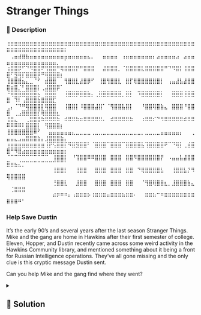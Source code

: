 # Stranger Things

### 📄 Description
⢰⣶⣶⣶⣶⣶⣶⣶⣶⣶⣶⣶⣶⣶⣶⣶⣶⣶⣶⣶⣶⣶⣶⣶⣶⣶⣶⣶⣶⣶⣶⣶⣶⣶⣶⣶⣶⣶⣶⣶⣶⣶⣶⣶⣶⣶⣶⣶⣶⣶⣶⣶⣶⣶⣶⣶⣶⣶⣶⣶⣶⣶⣶⣶⡆
⠀⢀⣤⣴⣶⣦⣤⣤⣤⣤⣤⣤⣤⣤⣤⣤⣤⣤⣤⣤⣤⣄⡀⠀⠀⣤⣤⣤⣤⠀⢠⣤⣤⣤⣤⣤⣤⣤⡄⣠⣤⣤⣤⣤⣠⠀⣠⣤⣤⣤⣤⣤⣤⣤⣤⣤⣤⣤⣤⣤⣤⣤⡀⠀⠁
⢰⣿⣿⡿⠋⠙⠻⣿⣿⠟⢻⣿⣿⠛⢿⣿⣿⣿⡟⠛⣿⣿⣿⠀⠀⣼⣿⣿⣿⡀⠈⣿⣿⣿⣿⣇⣿⣿⣿⣿⣿⠛⠙⠻⣿⡇⢸⣿⣿⣿⠋⣻⢿⡏⣿⣿⣿⡿⠛⢿⣿⣿⣿⡆⠀
⢸⣿⣿⣿⣦⣄⣀⠈⠋⠀⣾⣿⣿⠀⠀⢻⣿⣿⣇⣼⣿⡿⠋⠀⢸⣿⢻⣿⣿⣇⠀⣿⡏⢿⣿⣿⣿⣿⣿⣿⡇⠀⢠⣤⣼⣧⣼⣿⣿⣿⣶⣿⡈⠃⣿⣿⣿⡇⢀⣼⣿⣿⡿⠁⠀
⠘⢿⣿⣿⣿⣿⣿⣿⣦⠀⣿⣿⣿⠀⠀⢸⣿⣿⡿⣿⣿⣷⡄⢀⣿⣿⣿⣿⣿⣿⡀⣿⡇⠀⠹⣿⣿⣿⣿⣿⡇⠀⠀⣿⣿⣿⢸⣿⣿⣿⠀⠹⠇⢠⣿⣿⣿⣷⣿⣿⣿⣏⠀⠀⠀
⢀⡄⠈⠙⠛⢿⣿⣿⣿⡇⢿⣿⣿⠀⠀⢸⣿⣿⡇⠸⣿⣿⣿⣼⣿⠁⠈⢻⣿⣿⣧⣿⡇⠀⠀⠘⣿⣿⢿⣿⣷⣄⠀⣿⣿⣿⠘⣿⣿⣿⠀⢀⣠⣿⣿⣿⣿⡏⢿⣿⣿⣿⣆⠀⠀
⢸⣿⣄⠀⠀⢀⣿⣿⣿⠷⠿⠿⠿⠷⠀⠾⠿⠿⠷⠶⠿⠿⠿⠿⠿⠄⠀⠾⠿⠿⠿⠿⠷⠀⠀⠰⠿⠿⠎⠙⠻⠿⠿⠿⠿⠿⠾⠿⠿⠿⠿⠿⠿⠇⣿⣿⣿⡇⠀⢻⣿⣿⣿⡆⠀
⢸⣿⣿⣿⣿⣿⣿⠿⠋⠀⠀⣤⣤⣤⣤⣤⣤⣄⣀⣀⣀⣀⢀⣀⣀⣀⣀⣀⣀⣀⣀⣀⣀⣀⣀⡀⣀⣀⣀⣀⣤⣤⣤⣤⣤⡄⠀⠀⢀⣤⣤⣄⣠⣤⣿⣿⣿⣷⡄⣸⣿⣿⣿⣷⡄
⢰⣶⣶⣶⣶⣶⣶⣶⣶⣶⢸⡟⢫⣿⣿⡏⠻⣿⣻⣿⣿⠃⠈⣿⣿⣿⠉⣿⣿⣿⠉⣿⣿⣿⣿⣧⢹⣿⣿⣿⣿⠟⠉⠙⢿⡇⢀⣾⣿⣿⠛⠻⣿⣴⣶⣶⣶⣶⣶⣶⣶⣶⣶⣶⡆
⠈⠉⠉⠉⠉⠉⠉⠉⠉⠉⠉⠀⢸⣿⣿⡇⠀⠘⢹⣿⣿⠿⠿⣿⣿⣿⠀⣿⣿⣿⠀⣿⣿⠻⣿⣿⣿⣿⣿⣿⡟⠀⠠⣤⣤⣧⣼⣿⣿⣿⣶⣦⣌⡉⠉⠉⠉⠉⠉⠉⠉⠉⠉⠉⠁
⠀⠀⠀⠀⠀⠀⠀⠀⠀⠀⠀⠀⢸⣿⣿⡇⠀⠀⢸⣿⣿⠀⠀⣿⣿⣿⠀⣿⣿⣿⠀⣿⣿⠀⠙⢿⣿⣿⣿⣿⣧⠀⠀⢸⣿⣿⣧⡝⠻⢿⣿⣿⣿⣿⠀⠀⠀⠀⠀⠀⠀⠀⠀⠀⠀
⠀⠀⠀⠀⠀⠀⠀⠀⠀⠀⠀⠀⢘⣿⣿⣇⠀⠀⣸⣿⣿⠀⠀⣿⣿⣿⠀⣿⣿⣿⠀⣿⣿⠀⠀⠈⢻⣿⢿⣿⣿⣆⡀⣸⣿⣿⣿⣷⣄⠀⢈⣿⣿⣿⠀⠀⠀⠀⠀⠀⠀⠀⠀⠀⠀
⠀⠀⠀⠀⠀⠀⠀⠀⠀⠀⠀⠀⠾⠟⠛⠛⠆⠰⠿⠿⠿⠗⠸⠿⠿⠿⠶⠿⠿⠿⠷⠿⠿⠂⠀⠀⠿⠿⠷⠉⠛⠿⠿⠿⠿⠿⠿⠿⠿⠿⠿⠿⠛⠁⠀⠀⠀⠀⠀⠀⠀⠀⠀⠀⠀


### Help Save Dustin

It’s the early 90’s and several years after the last season Stranger Things. Mike and the gang are home in Hawkins after their first semester of college. Eleven, Hopper, and Dustin recently came across some weird activity in the Hawkins Community library, and mentioned something about it being a front for Russian Intelligence operations. They’ve all gone missing and the only clue is this cryptic message Dustin sent. 

Can you help Mike and the gang find where they went?

<details>
    <summary>
        <h2>🔑 Solution</h2>
    </summary>

To complete this challenge, we need to decrypt using various encryptions:

1. First of all we need to decrypt the morse code, which give us
```plain
GREAT  YOU VE CLEARED THE FIRST STEP  I HAD TO ENCRYPT THE MESSAGE TO PREVENT IT FROM BEING INTERCEPTED  CONTINUE TO DECRYPT
```
2. Then we need to decrypt the second line of the file. We can using a online tool to figure out witch encryption it has and is base64, so we decrypt it and we get:

```plain
Fbzrguvat jrveq vf tbvat ba ng gur yvoenel. V znantrq gb unpx vagb n Ehffvna sbez V sbhaq ba gur yvoenel'f jrofvgr. V guvax gurl'er hfvat gur yvoenel nf n pbire sbe zber Zvaqsynlre erfrnepu. V’z tbaan tvir lbh gur pbbeqvangrf bs gur frperg cnffntr, gryy Zvxr gb pbzr urer!

45.41130017965508%2C%2011.887730729281115%2019-16-18-9-20-26%7B20-8-5%2016-12-1-14-11%E2%80%9919%203-15-14-19-20-1-14-20%209-19%2020-8-5%2011-5-25%7D 

29656C626174726F666D6F632074656720646E61206B6E696C20656874206574736170282041396C6578776A41595A593D763F68637461772F6D6F632E65627574756F792E7777772F2F3A7370747468202165697A755320796C65766F6C20796D20646E6120656D2079622064656D726F6672657020676E6F73207373656C646E65206E61206576726573656420756F79202C7261662073696874207469206564616D20657627756F792066492021736E6F6974616C75746172676E6F43
```

We see that there are 3 differents type of encryption:
1. The first one is a substitution cipher, so we have to brute force trying to change letters by letters the text. After do that we get

```plain
SOMETHING WEIRD IS GOING ON AT THE LIBRARY. 
I MANAGED TO HACK INTO A RUSSIAN FORM I FOUND ON THE LIBRARY'S WEBSITE. 
I THINK THEY'RE USING THE LIBRARY AS A COVER FOR MORE MINDFLAYER RESEARCH. 
I’M GONNA GIVE YOU THE COORDINATES OF THE SECRET MASSAGE, TELL MIKE TO COME HERE!

```

2. The second seems to be coordinates. But if we look carefully, we may notice a pattern where there are "number-number-munber". This could be a "numbers to letters cipher", where every number leads to its position in the alphabet:

```plain
SPRITZTHEPLANKCONSTANTISTHEKEY
```

3. This one is optional (since we've  already found the flag), but who cares. It seems a hex encryption so

```plain
)elbatrofmoc teg dna knil eht etsap( A9lexwjAYZY=v?hctaw/moc.ebutuoy.www//:sptth !eizuS ylevol ym dna em yb demrofrep gnos sseldne na evresed uoy ,raf siht ti edam ev'uoy fI !snoitalutargnoC
```

we clearly notice that the text is revesed so 
```plain
Congratulations! If you've made it this far, you deserve an endless song performed by me and my lovely Suzie! https://www.youtube.com/watch?v=YZYAjwxel9A (paste the link and get comfortable)
```

That was worth it!

<h3> 🚩 Flag </h3>

```plain
SPRITZTHEPLANKCONSTANTISTHEKEY
```
</details>